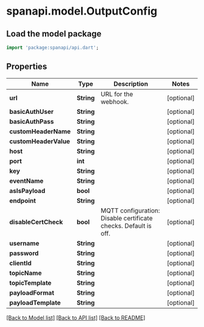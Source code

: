 # spanapi.model.OutputConfig

## Load the model package
```dart
import 'package:spanapi/api.dart';
```

## Properties
Name | Type | Description | Notes
------------ | ------------- | ------------- | -------------
**url** | **String** | URL for the webhook. | [optional] 
**basicAuthUser** | **String** |  | [optional] 
**basicAuthPass** | **String** |  | [optional] 
**customHeaderName** | **String** |  | [optional] 
**customHeaderValue** | **String** |  | [optional] 
**host** | **String** |  | [optional] 
**port** | **int** |  | [optional] 
**key** | **String** |  | [optional] 
**eventName** | **String** |  | [optional] 
**asIsPayload** | **bool** |  | [optional] 
**endpoint** | **String** |  | [optional] 
**disableCertCheck** | **bool** | MQTT configuration: Disable certificate checks. Default is off. | [optional] 
**username** | **String** |  | [optional] 
**password** | **String** |  | [optional] 
**clientId** | **String** |  | [optional] 
**topicName** | **String** |  | [optional] 
**topicTemplate** | **String** |  | [optional] 
**payloadFormat** | **String** |  | [optional] 
**payloadTemplate** | **String** |  | [optional] 

[[Back to Model list]](../README.md#documentation-for-models) [[Back to API list]](../README.md#documentation-for-api-endpoints) [[Back to README]](../README.md)


